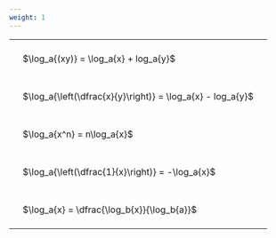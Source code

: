 ```yaml
---
weight: 1
---
```


<style type="text/css">
#T_50b66 th.col_heading {
  text-align: left;
  font-size: 1em;
}
#T_50b66 td {
  text-align: left;
  font-size: 1em;
  padding: 1.5em;
}
</style>
<table id="T_50b66">
  <thead>
  </thead>
  <tbody>
    <tr>
      <td id="T_50b66_row0_col0" class="data row0 col0" >$\log_a{(xy)} = \log_a{x} + log_a{y}$</td>
    </tr>
    <tr>
      <td id="T_50b66_row1_col0" class="data row1 col0" >$\log_a{\left(\dfrac{x}{y}\right)} = \log_a{x} - log_a{y}$</td>
    </tr>
    <tr>
      <td id="T_50b66_row2_col0" class="data row2 col0" >$\log_a{x^n} = n\log_a{x}$</td>
    </tr>
    <tr>
      <td id="T_50b66_row3_col0" class="data row3 col0" >$\log_a{\left(\dfrac{1}{x}\right)} = -\log_a{x}$</td>
    </tr>
    <tr>
      <td id="T_50b66_row4_col0" class="data row4 col0" >$\log_a{x} = \dfrac{\log_b{x}}{\log_b{a}}$</td>
    </tr>
  </tbody>
</table>
